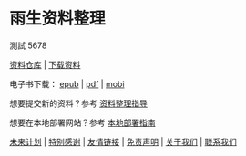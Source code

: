 # 雨生资料整理

測試 5678

[资料仓库](https://github.com/zhang-yusheng/zhang-yusheng.github.io) | [下载资料](https://github.com/zhang-yusheng/zhang-yusheng.github.io/archive/refs/heads/main.zip)

电子书下载： [epub](https://zhang-yusheng.github.io/ebooks/yusheng-zhang-archive.epub) | [pdf](https://zhang-yusheng.github.io/ebooks/yusheng-zhang-archive.pdf) | [mobi](https://zhang-yusheng.github.io/ebooks/yusheng-zhang-archive.mobi)

想要提交新的资料？参考 [资料整理指导](./more/how-to-contribute/how-to-contribute.md)

想要在本地部署网站？参考 [本地部署指南](./more/deploy/deploy.md)

[未来计划](./more/plans.md) | [特别感谢](./more/thanks.md) | [友情链接](./more/links.md) | [免责声明](./more/disclaimer.md) | [关于我们](./more/about.md) | [联系我们](./more/contact.md)
